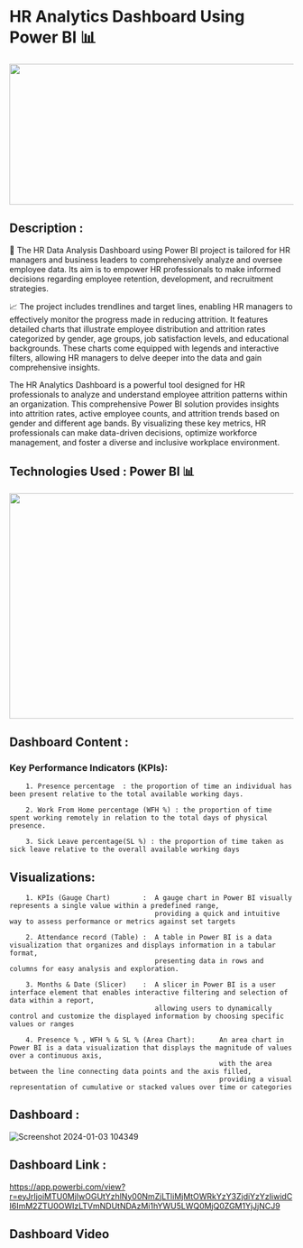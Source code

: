 # HR Analytics Dashboard Using Power BI 📊
<p align="center">
<img src="https://github.com/hamant-jagwan/HR_analytics-PowerBI/assets/117731315/e78ab9c4-fc90-4a78-8693-b090ae6c2d5e)" width="600" height="250">
</p>

## Description :
💼 The HR Data Analysis Dashboard using Power BI project is tailored for HR managers and business leaders to comprehensively analyze and oversee employee data. Its aim is to empower HR professionals to make informed decisions regarding employee retention, development, and recruitment strategies.

📈 The project includes trendlines and target lines, enabling HR managers to effectively monitor the progress made in reducing attrition. It features detailed charts that illustrate employee distribution and attrition rates categorized by gender, age groups, job satisfaction levels, and educational backgrounds. These charts come equipped with legends and interactive filters, allowing HR managers to delve deeper into the data and gain comprehensive insights.

The HR Analytics Dashboard is a powerful tool designed for HR professionals to analyze and understand employee attrition patterns within an organization. This comprehensive Power BI solution provides insights into attrition rates, active employee counts, and attrition trends based on gender and different age bands. By visualizing these key metrics, HR professionals can make data-driven decisions, optimize workforce management, and foster a diverse and inclusive workplace environment.

## Technologies Used : Power BI 📊
<p align="center">
<img src="https://github.com/hamant-jagwan/HR_analytics-PowerBI/assets/117731315/7143fc98-b3e3-46c8-90d6-d4b75adf6db6)" width="600" height="400">
</p>

## Dashboard Content :
### Key Performance Indicators (KPIs):
        1. Presence percentage  : the proportion of time an individual has been present relative to the total available working days.
        
        2. Work From Home percentage (WFH %) : the proportion of time spent working remotely in relation to the total days of physical presence.
        
        3. Sick Leave percentage(SL %) : the proportion of time taken as sick leave relative to the overall available working days

## Visualizations:
        1. KPIs (Gauge Chart)        :  A gauge chart in Power BI visually represents a single value within a predefined range, 
                                        providing a quick and intuitive way to assess performance or metrics against set targets
                                        
        2. Attendance record (Table) :  A table in Power BI is a data visualization that organizes and displays information in a tabular format, 
                                        presenting data in rows and columns for easy analysis and exploration.
                                        
        3. Months & Date (Slicer)    :  A slicer in Power BI is a user interface element that enables interactive filtering and selection of data within a report, 
                                        allowing users to dynamically control and customize the displayed information by choosing specific values or ranges
                                        
        4. Presence % , WFH % & SL % (Area Chart):      An area chart in Power BI is a data visualization that displays the magnitude of values over a continuous axis, 
                                                        with the area between the line connecting data points and the axis filled, 
                                                        providing a visual representation of cumulative or stacked values over time or categories


## Dashboard :
![Screenshot 2024-01-03 104349](https://github.com/hamant-jagwan/HR_analytics--PowerBI/assets/117731315/477874dc-2778-4cbf-8bdd-0fba6c30f23a)

## Dashboard Link : 

https://app.powerbi.com/view?r=eyJrIjoiMTU0MjIwOGUtYzhlNy00NmZjLTliMjMtOWRkYzY3ZjdiYzYzIiwidCI6ImM2ZTU0OWIzLTVmNDUtNDAzMi1hYWU5LWQ0MjQ0ZGM1YjJjNCJ9



## Dashboard Video


